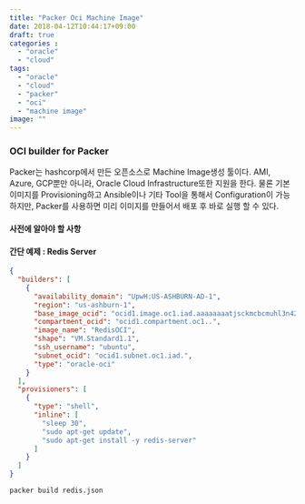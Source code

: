 ```yaml
---
title: "Packer Oci Machine Image"
date: 2018-04-12T10:44:17+09:00
draft: true
categories :
  - "oracle"
  - "cloud"
tags:
  - "oracle"
  - "cloud"
  - "packer"
  - "oci"
  - "machine image"
image: ""
---
```


### OCI builder for Packer
Packer는 hashcorp에서 만든 오픈소스로 Machine Image생성 툴이다. AMI, Azure, GCP뿐만 아니라, Oracle Cloud Infrastructure또한 지원을 한다.
물론 기본 이미지를 Provisioning하고 Ansible이나 기타 Tool을 통해서 Configuration이 가능하지만, Packer를 사용하면 미리 이미지를 만들어서 배포 후 바로 실행 할 수 있다.

#### 사전에 알아야 할 사항

#### 간단 예제 : Redis Server
```json
{
  "builders": [
    {
      "availability_domain": "UpwH:US-ASHBURN-AD-1",
      "region": "us-ashburn-1",
      "base_image_ocid": "ocid1.image.oc1.iad.aaaaaaaatjsckmcbcmuhl3n42iyuugauuupw5jmv3zkxbnwud7mkyhroddoq",
      "compartment_ocid": "ocid1.compartment.oc1..",
      "image_name": "RedisOCI",
      "shape": "VM.Standard1.1",
      "ssh_username": "ubuntu",
      "subnet_ocid": "ocid1.subnet.oc1.iad.",
      "type": "oracle-oci"
    }
  ],
  "provisioners": [
    {
      "type": "shell",
      "inline": [
        "sleep 30",
        "sudo apt-get update",
        "sudo apt-get install -y redis-server"
      ]
    }
  ]
}
```
```sh
packer build redis.json
```
